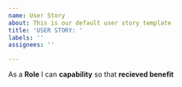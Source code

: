 ```yaml
---
name: User Story
about: This is our default user story template
title: 'USER STORY: '
labels: ''
assignees: ''

---
```


As a **Role** I can **capability** so that **recieved benefit**
